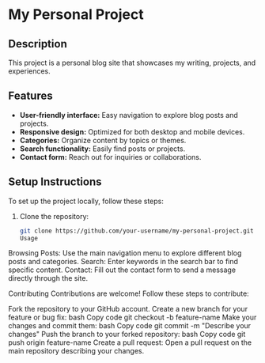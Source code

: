 # My Personal Project

## Description
This project is a personal blog site that showcases my writing, projects, and experiences. 

## Features
- **User-friendly interface:** Easy navigation to explore blog posts and projects.
- **Responsive design:** Optimized for both desktop and mobile devices.
- **Categories:** Organize content by topics or themes.
- **Search functionality:** Easily find posts or projects.
- **Contact form:** Reach out for inquiries or collaborations.

## Setup Instructions
To set up the project locally, follow these steps:

1. Clone the repository:
   ```bash
   git clone https://github.com/your-username/my-personal-project.git
   Usage
Browsing Posts: Use the main navigation menu to explore different blog posts and categories.
Search: Enter keywords in the search bar to find specific content.
Contact: Fill out the contact form to send a message directly through the site.

   Contributing
Contributions are welcome! Follow these steps to contribute:

Fork the repository to your GitHub account.
Create a new branch for your feature or bug fix:
bash
Copy code
git checkout -b feature-name
Make your changes and commit them:
bash
Copy code
git commit -m "Describe your changes"
Push the branch to your forked repository:
bash
Copy code
git push origin feature-name
Create a pull request: Open a pull request on the main repository describing your changes.
